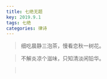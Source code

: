 ```yaml
---
title: 七绝无题
key: 2019.9.1
tags: 七绝
categories: 律诗
---
```


<blockquote class="blockquote-center">细吃晨静三泡茶，慢看恋秋一树花。
</blockquote>
<blockquote class="blockquote-center">不解炎凉个滋味，只知清淡闲铅华。
</blockquote>
<blockquote class="blockquote-center"></br>
</blockquote>
